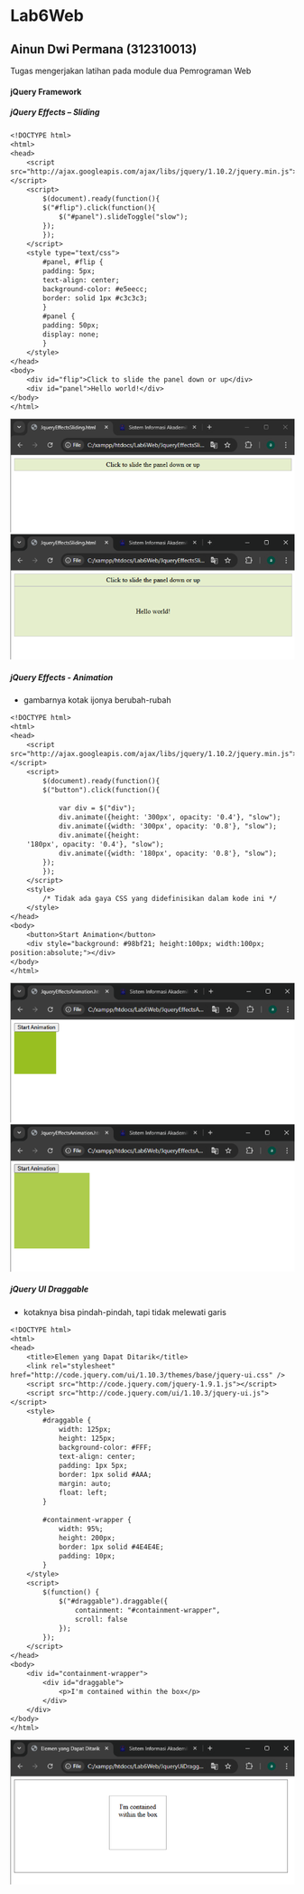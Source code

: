 # Lab6Web
## Ainun Dwi Permana (312310013)

Tugas mengerjakan latihan pada module dua Pemrograman Web
       

#### jQuery Framework
##### jQuery Effects – Sliding

```ssh
<!DOCTYPE html>
<html>
<head>
    <script src="http://ajax.googleapis.com/ajax/libs/jquery/1.10.2/jquery.min.js"></script>
    <script>
        $(document).ready(function(){
        $("#flip").click(function(){
            $("#panel").slideToggle("slow");
        });
        });
    </script>
    <style type="text/css">
        #panel, #flip {
        padding: 5px;
        text-align: center;
        background-color: #e5eecc;
        border: solid 1px #c3c3c3;
        }
        #panel {
        padding: 50px;
        display: none;
        }
    </style>
</head>
<body>
    <div id="flip">Click to slide the panel down or up</div>
    <div id="panel">Hello world!</div>
</body>
</html>
```
![alt text](https://github.com/Ainun27/Lab6Web/blob/main/tugas6/1.png?raw=true)
![alt text](https://github.com/Ainun27/Lab6Web/blob/main/tugas6/2.png?raw=true)

##### jQuery Effects - Animation
- gambarnya kotak ijonya berubah-rubah

```ssh
<!DOCTYPE html>
<html>
<head>
    <script src="http://ajax.googleapis.com/ajax/libs/jquery/1.10.2/jquery.min.js"></script>
    <script>
        $(document).ready(function(){
        $("button").click(function(){   

            var div = $("div");
            div.animate({height: '300px', opacity: '0.4'}, "slow");
            div.animate({width: '300px', opacity: '0.8'}, "slow");
            div.animate({height:   
    '180px', opacity: '0.4'}, "slow");
            div.animate({width: '180px', opacity: '0.8'}, "slow");
        });
        });
    </script>
    <style>
        /* Tidak ada gaya CSS yang didefinisikan dalam kode ini */
    </style>
</head>
<body>
    <button>Start Animation</button>
    <div style="background: #98bf21; height:100px; width:100px; position:absolute;"></div>
</body>
</html>   
```

![alt text](https://github.com/Ainun27/Lab6Web/blob/main/tugas6/3.png?raw=true)
![alt text](https://github.com/Ainun27/Lab6Web/blob/main/tugas6/4.png?raw=true)

##### jQuery UI Draggable
- kotaknya bisa pindah-pindah, tapi tidak melewati garis

```ssh
<!DOCTYPE html>
<html>
<head>
    <title>Elemen yang Dapat Ditarik</title>
    <link rel="stylesheet" href="http://code.jquery.com/ui/1.10.3/themes/base/jquery-ui.css" />
    <script src="http://code.jquery.com/jquery-1.9.1.js"></script>
    <script src="http://code.jquery.com/ui/1.10.3/jquery-ui.js"></script>
    <style>
        #draggable {
            width: 125px;
            height: 125px;
            background-color: #FFF;
            text-align: center;
            padding: 1px 5px;
            border: 1px solid #AAA;
            margin: auto;
            float: left;
        }

        #containment-wrapper {
            width: 95%;
            height: 200px;
            border: 1px solid #4E4E4E;
            padding: 10px;
        }
    </style>
    <script>
        $(function() {
            $("#draggable").draggable({
                containment: "#containment-wrapper",
                scroll: false
            });
        });
    </script>
</head>
<body>
    <div id="containment-wrapper">
        <div id="draggable">
            <p>I'm contained within the box</p>
        </div>
    </div>
</body>
</html>
```
![alt text](https://github.com/Ainun27/Lab6Web/blob/main/tugas6/5.png?raw=true)
